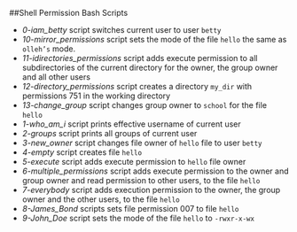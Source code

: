 ##Shell Permission Bash Scripts

- *0-iam_betty* script switches current user to user ```betty```
- *10-mirror_permissions* script sets the mode of the file ```hello``` the same as ```olleh’s``` mode. 
- *11-idirectories_permissions* script adds execute permission to all subdirectories of the current directory for the owner, the group owner and all other users
- *12-directory_permissions* script creates a directory ```my_dir``` with permissions 751 in the working directory
- *13-change_group* script changes group owner to ```school``` for the file ```hello```
- *1-who_am_i* script prints effective username of current user
- *2-groups* script prints all groups of current user
- *3-new_owner* script changes file owner of ```hello``` file to user ```betty``` 
- *4-empty* script creates file ```hello```
- *5-execute* script adds execute permission to ```hello``` file owner
- *6-multiple_permissions* script adds execute permission to the owner and group owner and read permission to other users, to the file ```hello``` 
- *7-everybody* script adds execution permission to the owner, the group owner and the other users, to the file ```hello```
- *8-James_Bond* scripts sets file permission 007 to file ```hello```
- *9-John_Doe* script sets the mode of the file ```hello``` to ```-rwxr-x-wx```
